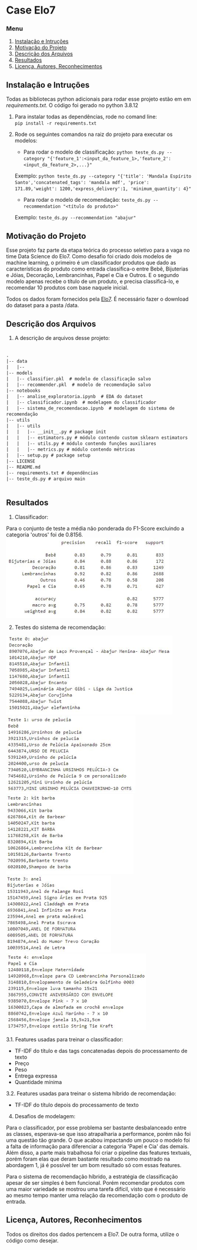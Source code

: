 # Case Elo7

### Menu

1. [Instalação e Intruções](#installation)
2. [Motivação do Projeto](#motivation)
3. [Descrição dos Arquivos](#files)
4. [Resultados](#results)
5. [Licença, Autores, Reconhecimentos](#licensing)

## Instalação e Intruções <a name="installation"></a>

Todas as bibliotecas python adicionais para rodar esse projeto estão em em *requirements.txt*. O código foi gerado no python 3.8.12<p/>
1. Para instalar todas as dependências, rode no comand line:<br />
          `pip install -r requirements.txt`

2. Rode os seguintes comandos na raiz do projeto para executar os modelos: 

    - Para rodar o modelo de classificação:
        `python teste_ds.py --category "{'feature_1':<input_da_feature_1>,'feature_2':<input_da_feature_2>,...}"`

    Exemplo:
        `python teste_ds.py --category "{'title': 'Mandala Espírito Santo','concatenated_tags': 'mandala mdf', 'price': 171.89,'weight': 1200,'express_delivery':1, 'minimum_quantity': 4}"`

    - Para rodar o modelo de recomendação:
        `teste_ds.py --recommendation "<título do produto>"`

    Exemplo: 
        `teste_ds.py --recommendation "abajur"`

## Motivação do Projeto<a name="motivation"></a>

Esse projeto faz parte da etapa teórica do processo seletivo para a vaga no time Data Science do Elo7. Como desafio foi criado dois modelos de machine learning, o primeiro é um classificador produtos que dado as características do produto como entrada classifica-o entre  Bebê, Bijuterias e Jóias, Decoração, Lembrancinhas, Papel e Cia e Outros. E o segundo modelo apenas recebe o título de um produto, e precisa classificá-lo, e recomendar 10 produtos com base naquele inicial.

Todos os dados foram fornecidos pela [Elo7](https://elo7-datasets.s3.amazonaws.com/data_scientist_position/elo7_recruitment_dataset.csv). É necessário fazer o download do dataset para a pasta /data.

## Descrição dos Arquivos<a name="files"></a>

1. A descrição de arquivos desse projeto:

<pre>
<code>
.
|-- data
|   |-- 
|-- models
|   |-- classifier.pkl  # modelo de classificação salvo
|   |-- recommender.pkl  # modelo de recomendação salvo
|-- notebooks
|   |-- analise_exploratoria.ipynb  # EDA do dataset
|   |-- classificador.ipynb  # modelagem do classificador
|   |-- sistema_de_recomendacao.ipynb  # modelagem do sistema de recomendação
|-- utils
|   |-- utils 
|   |   |-- __init__.py # package init
|   |   |-- estimators.py # módulo contendo custom sklearn estimators
|   |   |-- utils.py # módulo contendo funções auxiliares
|   |   |-- metrics.py # módulo contendo métricas
|   |-- setup.py # package setup
|-- LICENSE 
|-- README.md
|-- requirements.txt # dependências
|-- teste_ds.py # arquivo main
</code>
</pre>

## Resultados <a name="results"></a>

1. Classificador:

Para o conjunto de teste a média não ponderada do F1-Score excluindo a categoria 'outros' foi de 0.8156. 
![Picture 1](/imgs/classifier_result.JPG)

2. Testes do sistema de recomendação:

![Picture 2](imgs/recommender_result_1.JPG)
![Picture 3](imgs/recommender_result_2.JPG)
![Picture 4](imgs/recommender_result_3.JPG)
![Picture 5](imgs/recommender_result_4.JPG)
![Picture 6](imgs/recommender_result_5.JPG)

3.1. Features usadas para treinar o classificador:
- TF-IDF do título e das tags concatenadas depois do processamento de texto
- Preço
- Peso
- Entrega expressa
- Quantidade mínima

3.2. Features usadas para treinar o sistema híbrido de recomendação:
- TF-IDF do título depois do processamento de texto

4. Desafios de modelagem:

Para o classificador, por esse problema ser bastante desbalanceado entre as classes, esperava-se que isso atrapalharia a performance, porém não foi uma questão tão grande. O que acabou impactando um pouco o modelo foi a falta de informação para diferenciar a categoria 'Papel e Cia' das demais. Além disso, a parte mais trabalhosa foi criar o pipeline das features textuais, porém foram elas que deram bastante resultado como mostrado na abordagem 1, já é possível ter um bom resultado só com essas features.

Para o sistema de recomendação híbrido, a estratégia de classificação apesar de ser simples é bem funcional. Porém recomendar produtos com uma maior variedade se mostrou uma tarefa difícil, visto que é necessário ao mesmo tempo manter uma relação da recomendação com o produto de entrada.

## Licença, Autores, Reconhecimentos <a name="licensing"></a>

Todos os direitos dos dados pertencem a Elo7. De outra forma, utilize o código como desejar. 
